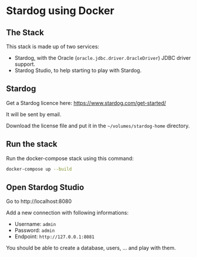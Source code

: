# Stardog using Docker

## The Stack

This stack is made up of two services:

- Stardog, with the Oracle (`oracle.jdbc.driver.OracleDriver`) JDBC driver support.
- Stardog Studio, to help starting to play with Stardog.

## Stardog

Get a Stardog licence here: https://www.stardog.com/get-started/

It will be sent by email.

Download the license file and put it in the `~/volumes/stardog-home` directory.

## Run the stack

Run the docker-compose stack using this command:

```sh
docker-compose up --build
```

## Open Stardog Studio

Go to http://localhost:8080

Add a new connection with following informations:

- Username: `admin`
- Password: `admin`
- Endpoint: `http://127.0.0.1:8081`

You should be able to create a database, users, … and play with them.
